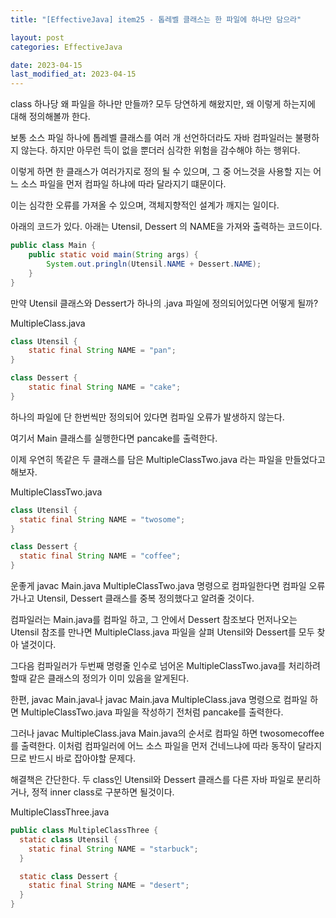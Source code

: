 ```yaml
---
title: "[EffectiveJava] item25 - 톱레벨 클래스는 한 파일에 하나만 담으라"

layout: post
categories: EffectiveJava

date: 2023-04-15
last_modified_at: 2023-04-15
---
```


class 하나당 왜 파일을 하나만 만들까? 모두 당연하게 해왔지만, 왜 이렇게 하는지에 대해 정의해볼까 한다.

보통 소스 파일 하나에 톱레벨 클래스를 여러 개 선언하더라도 자바 컴파일러는 불평하지 않는다. 하지만 아무런 득이 없을 뿐더러 심각한 위험을 감수해야 하는 행위다.

이렇게 하면 한 클래스가 여러가지로 정의 될 수 있으며, 그 중 어느것을 사용할 지는 어느 소스 파일을 먼저 컴파일 하냐에 따라 달라지기 떄문이다.

이는 심각한 오류를 가져올 수 있으며, 객체지향적인 설계가 깨지는 일이다.


아래의 코드가 있다. 아래는 Utensil, Dessert 의 NAME을 가져와 출력하는 코드이다.

```java
public class Main {
    public static void main(String args) {
        System.out.pringln(Utensil.NAME + Dessert.NAME);
    }
}
```

만약 Utensil 클래스와 Dessert가 하나의 .java 파일에 정의되어있다면 어떻게 될까?

MultipleClass.java
```java
class Utensil {
    static final String NAME = "pan";
}

class Dessert {
    static final String NAME = "cake";
}
```

하나의 파일에 단 한번씩만 정의되어 있다면 컴파일 오류가 발생하지 않는다.

여기서 Main 클래스를 실행한다면 pancake를 출력한다.

이제 우연히 똑같은 두 클래스를 담은 MultipleClassTwo.java 라는 파일을 만들었다고 해보자.

MultipleClassTwo.java
```java
class Utensil {
  static final String NAME = "twosome";
}

class Dessert {
  static final String NAME = "coffee";
}
```

운좋게 javac Main.java MultipleClassTwo.java 명령으로 컴파일한다면 컴파일 오류가나고 Utensil, Dessert 클래스를 중복 정의했다고 알려줄 것이다.

컴파일러는 Main.java를 컴파일 하고, 그 안에서 Dessert 참조보다 먼저나오는 Utensil 참조를 만나면 MultipleClass.java 파일을 살펴 Utensil와 Dessert를 모두 찾아 낼것이다.

그다음 컴파일러가 두번째 명령줄 인수로 넘어온 MultipleClassTwo.java를 처리하려 할때 같은 클래스의 정의가 이미 있음을 알게된다.


한편, javac Main.java나 javac Main.java MultipleClass.java 명령으로 컴파일 하면 MultipleClassTwo.java 파일을 작성하기 전처럼 pancake를 출력한다.

그러나 javac MultipleClass.java Main.java의 순서로 컴파일 하면 twosomecoffee를 출력한다. 이처럼 컴파일러에 어느 소스 파일을 먼저 건네느냐에 따라 동작이 달라지므로 반드시 바로 잡아야할 문제다.


해결책은 간단한다. 두 class인 Utensil와 Dessert 클래스를 다른 자바 파일로 분리하거나, 정적 inner class로 구분하면 될것이다.

MultipleClassThree.java
```java
public class MultipleClassThree {
  static class Utensil {
    static final String NAME = "starbuck";
  }

  static class Dessert {
    static final String NAME = "desert";
  }
}

```
